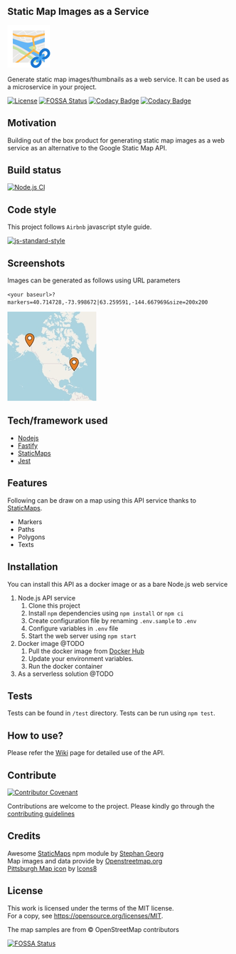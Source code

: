 ## Static Map Images as a Service
![Logo](./assets/logo-96.png)  

Generate static map images/thumbnails as a web service. It can be used as a microservice in your project.

[![License](https://img.shields.io/github/license/gihan10/staticmap-service)](https://github.com/gihan10/staticmap-service/blob/main/LICENSE)
[![FOSSA Status](https://app.fossa.com/api/projects/git%2Bgithub.com%2Fgihan10%2Fstaticmap-service.svg?type=shield)](https://app.fossa.com/projects/git%2Bgithub.com%2Fgihan10%2Fstaticmap-service?ref=badge_shield) 
[![Codacy Badge](https://api.codacy.com/project/badge/Grade/1a4d865272044212860e5c1b1a090c26)](https://app.codacy.com/gh/gihan10/staticmap-service?utm_source=github.com&utm_medium=referral&utm_content=gihan10/staticmap-service&utm_campaign=Badge_Grade)
[![Codacy Badge](https://app.codacy.com/project/badge/Coverage/f4ea491b97724199a871de00ea437563)](https://www.codacy.com/gh/gihan10/staticmap-service/dashboard?utm_source=github.com&utm_medium=referral&utm_content=gihan10/staticmap-service&utm_campaign=Badge_Coverage)

## Motivation

Building out of the box product for generating static map images as a web service as an alternative to the Google Static Map API.

## Build status
[![Node.js CI](https://img.shields.io/github/workflow/status/gihan10/staticmap-service/Node.js%20CI?label=Node.js%20CI)](https://github.com/gihan10/staticmap-service/actions?query=workflow%3A%22Node.js+CI%22)

## Code style
This project follows `Airbnb` javascript style guide.

[![js-standard-style](https://img.shields.io/badge/code%20style-airbnb-brightgreen)](https://github.com/airbnb/javascript)
 
## Screenshots

Images can be generated as follows using URL parameters

`<your baseurl>?markers=40.714728,-73.998672|63.259591,-144.667969&size=200x200`  

![Screenshot](./.github/multiple-markers-200.jpeg)

## Tech/framework used
- [Nodejs](https://nodejs.org)
- [Fastify](https://www.npmjs.com/package/fastify)
- [StaticMaps](https://www.npmjs.com/package/staticmaps)
- [Jest](https://jestjs.io/)

## Features

Following can be draw on a map using this API service thanks to [StaticMaps](https://www.npmjs.com/package/staticmaps).
- Markers
- Paths
- Polygons
- Texts

## Installation

You can install this API as a docker image or as a bare Node.js web service

1. Node.js API service
    1. Clone this project
    2. Install `npm` dependencies using `npm install` or `npm ci`
    3. Create configuration file by renaming `.env.sample` to `.env`
    4. Configure variables in `.env` file
    5. Start the web server using `npm start`
2. Docker image @TODO
    1. Pull the docker image from [Docker Hub](https://hub.docker.com)
    2. Update your environment variables.
    3. Run the docker container
3. As a serverless solution
    @TODO

## Tests

Tests can be found in `/test` directory. Tests can be run using `npm test`.

## How to use?
Please refer the [Wiki](https://github.com/gihan10/staticmap-service/wiki) page for detailed use of the API.

## Contribute

[![Contributor Covenant](https://img.shields.io/badge/Contributor%20Covenant-v2.0%20adopted-ff69b4.svg)](code_of_conduct.md)  

Contributions are welcome to the project. Please kindly go through the [contributing guidelines](.github/CONTRIBUTING.md)

## Credits

Awesome [StaticMaps](https://www.npmjs.com/package/staticmaps) npm module by [Stephan Georg](https://github.com/StephanGeorg)   
Map images and data provide by [Openstreetmap.org](https://www.openstreetmap.org/copyright)  
[Pittsburgh Map icon](https://icons8.com/icons/set/pittsburgh-map) by [Icons8](https://icons8.com)

## License
This work is licensed under the terms of the MIT license.  
For a copy, see <https://opensource.org/licenses/MIT>.

The map samples are from © OpenStreetMap contributors

[![FOSSA Status](https://app.fossa.com/api/projects/git%2Bgithub.com%2Fgihan10%2Fstaticmap-service.svg?type=large)](https://app.fossa.com/projects/git%2Bgithub.com%2Fgihan10%2Fstaticmap-service?ref=badge_large)
